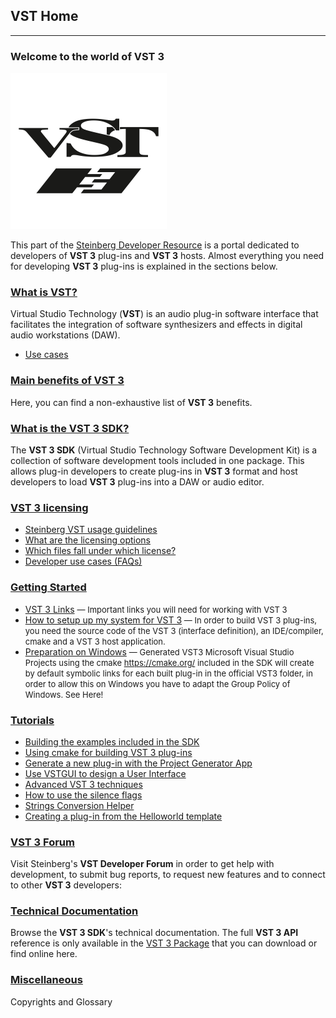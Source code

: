 <!---![The Steinberg Logo](../resources/Steinberg_logo.png)--->

## VST Home

---

### Welcome to the world of VST 3

![VST Logo](../resources/VST_logo.png)

This part of the [Steinberg Developer Resource](https://developer.steinberg.help/display/SDH/Steinberg+Developer+Resource) is a portal dedicated to
developers of **VST 3** plug-ins and **VST 3** hosts. Almost everything you need
for developing **VST 3** plug-ins is explained in the sections below.

### [What is VST?](../pages/What+is+VST/index.md)

Virtual Studio Technology (**VST**) is an audio plug-in software interface
that facilitates the integration of software synthesizers and effects in digital
audio workstations (DAW).

* [Use cases](../pages/What+is+VST/Use+cases.md)

### [Main benefits of VST 3](../pages/Main+benefits+of+VST+3/index.md)

Here, you can find a non-exhaustive list of **VST 3** benefits.

### [What is the VST 3 SDK?](../pages/What+is+the+VST+3+SDK/index.md)

The **VST 3 SDK** (Virtual Studio Technology Software Development Kit) is a
collection of software development tools included in one package. This
allows plug-in developers to create plug-ins in **VST 3** format and host
developers to load **VST 3** plug-ins into a DAW or audio editor.

### [VST 3 licensing](../pages/VST+3+Licensing/index.md)
- [Steinberg VST usage guidelines](../pages/VST+3+Licensing/Usage+guidelines.md)
- [What are the licensing options](../pages/VST+3+Licensing/What+are+the+licensing+options.md)
- [Which files fall under which license?](../pages/VST+3+Licensing/Which+files+fall+under+which+license.md)
- [Developer use cases (FAQs)](../pages/VST+3+Licensing/Developer+use+cases.md)

### [Getting Started](../pages/Getting+Started/Index.md)
- [VST 3 Links](pages/Getting+Started/Links.md) <font size="2"> — Important links you will need for working with VST 3</font>
- [How to setup up my system for VST 3](pages/Getting+Started/How+to+setup+my+system.md)<font size="2"> — In order to build VST 3 plug-ins, you need the source code of the VST 3 (interface definition), an IDE/compiler, cmake and a VST 3 host application.</font> 
- [Preparation on Windows](pages/Getting+Started/Preparation+on+Windows.md) <font size="2"> — Generated VST3 Microsoft Visual Studio Projects using the cmake https://cmake.org/ included in the SDK will create by default symbolic links for each built plug-in in the official VST3 folder, in order to allow this on Windows you have to adapt the Group Policy of Windows. See Here!</font>

### [Tutorials](../pages/Tutorials/Index.md)
- [Building the examples included in the SDK](../pages/Tutorials/Building+the+examples+included+in+the+SDK.md)
- [Using cmake for building VST 3 plug-ins](../pages/Tutorials/Using+cmake+for+building+plug-ins.md)
- [Generate a new plug-in with the Project Generator App](../pages/Tutorials/Generate+new+plug-in+with+Project+Generator.md)
- [Use VSTGUI to design a User Interface](../pages/Tutorials/Use+VSTGUI+to+design+a+UI.md)
- [Advanced VST 3 techniques](../pages/Tutorials/Advanced+VST+3+techniques.md)
- [How to use the silence flags](../pages/Tutorials/How+to+use+the+silence+flags.md)
- [Strings Conversion Helper](../pages/Tutorials/Strings+Conversion+Helper.md)
- [Creating a plug-in from the Helloworld template](../pages/Tutorials/Creating+a+plug-in+from+the+Helloworld+template.md)

### [VST 3 Forum](../pages/Forum/Index.md)
Visit Steinberg's **VST Developer Forum** in order to get help with development, to submit bug reports, to request new features and to connect to other **VST 3** developers:

### [Technical Documentation](../pages/Technical+Documentation/Index.md)
Browse the **VST 3 SDK**'s technical documentation. The full **VST 3 API** reference is only available in the [VST 3 Package]((pages/Getting+Started/Links.md)) that you can download or find online here.

### [Miscellaneous](../pages/Miscellaneous/Index.md)
Copyrights and Glossary